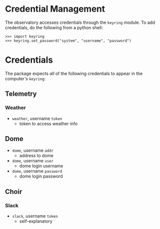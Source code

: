 # Credential Management
The observatory accesses credentials through the `keyring` module. To add credentials, do the following from a python shell:

```
>>> import keyring
>>> keyring.set_password("system", "username", "password")
```

# Credentials
The package expects *all* of the following credentials to appear in the computer's `keyring`:

## Telemetry
### Weather
- `weather`, username `token`
    - token to access weather info


## Dome
- `dome`, username `addr`
    - address to dome
- `dome`, username `user`
    - dome login username
- `dome`, username `password`
    - dome login password

## Choir
### Slack
- `slack`, username `token`
    - self-explanatory